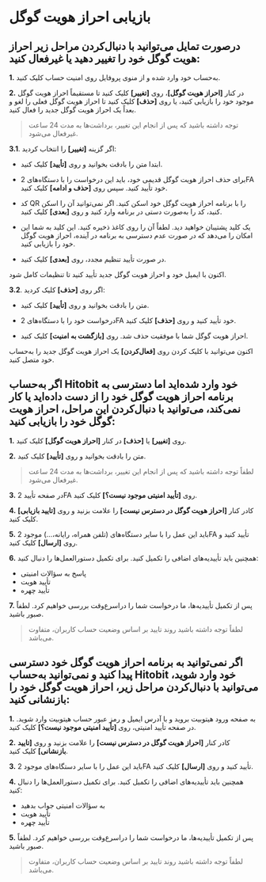 # بازیابی احراز هویت گوگل

## درصورت تمایل می‌توانید با دنبال‌کردن مراحل زیر احراز هویت گوگل خود را تغییر دهید یا غیرفعال کنید:

**1.**	به‌حساب خود وارد شده و از منوی پروفایل روی امنیت حساب کلیک کنید.

**2.**	در کنار **[احراز هویت گوگل]**، روی **[تغییر]** کلیک کنید تا مستقیماً احراز هویت گوگل موجود خود را بازیابی کنید، یا روی **[حذف]** کلیک کنید تا احراز هویت گوگل فعلی را لغو و بعداً یک احراز هویت گوگل جدید را فعال کنید.

> توجه داشته باشید که پس از انجام این تغییر، برداشت‌ها به مدت 24 ساعت غیرفعال می‌شود.

**3.1**. اگر گزینه **[تغییر]** را انتخاب کردید:

- ابتدا متن را بادقت بخوانید و روی **[تأیید]** کلیک کنید.

- برای حذف احراز هویت گوگل قدیمی خود، باید این درخواست را با دستگاه‌های 2FA خود تأیید کنید. سپس روی **[حذف و ادامه]** کلیک کنید.

- کد QR را با برنامه احراز هویت گوگل خود اسکن کنید. اگر نمی‌توانید آن را اسکن کنید، کد را به‌صورت دستی در برنامه وارد کنید و روی **[بعدی]** کلیک کنید.
 
- یک کلید پشتیبان خواهید دید. لطفاً آن را روی کاغذ ذخیره کنید. این کلید به شما این امکان را می‌دهد که در صورت عدم دسترسی به برنامه در آینده، احراز هویت گوگل خود را بازیابی کنید.
- در صورت تأیید تنظیم مجدد، روی **[بعدی]** کلیک کنید.

اکنون با ایمیل خود و احراز هویت گوگل جدید تأیید کنید تا تنظیمات کامل شود.


**3.2**. اگر روی **[حذف]** کلیک کردید:

- متن را بادقت بخوانید و روی **[تأیید]** کلیک کنید.

- درخواست خود را با دستگاه‌های 2FA خود تأیید کنید و روی **[حذف]** کلیک کنید.

- احراز هویت گوگل شما با موفقیت حذف شد. روی **[بازگشت به امنیت]** کلیک کنید.

اکنون می‌توانید با کلیک کردن روی **[فعال‌کردن]** یک احراز هویت گوگل جدید را به‌حساب خود متصل کنید.

## اگر به‌حساب Hitobit خود وارد شده‌اید اما دسترسی به برنامه احراز هویت گوگل خود را از دست داده‌اید یا کار نمی‌کند، می‌توانید با دنبال‌کردن این مراحل، احراز هویت گوگل خود را بازیابی کنید:

**1.**	روی **[تغییر]** یا **[حذف]** در کنار **[احراز هویت گوگل]** کلیک کنید.

**2.**	متن را بادقت بخوانید و روی **[تأیید]** کلیک کنید.

> لطفاً توجه داشته باشید که پس از انجام این تغییر، برداشت‌ها به مدت 24 ساعت غیرفعال می‌شود.
> 
**3.**	در صفحه تأیید 2FA روی **[تأیید امنیتی موجود نیست؟]** کلیک کنید.

**4.**	کادر کنار **[احراز هویت گوگل در دسترس نیست]** را علامت بزنید و روی **[تایید بازیابی]** کلیک کنید.

**5.**	باید این عمل را با سایر دستگاه‌های (تلفن همراه، رایانه،...) موجود 2FA تأیید کنید و روی **[ارسال]** کلیک کنید.

**6.**	همچنین باید تأییدیه‌های اضافی را تکمیل کنید. برای تکمیل دستورالعمل‌ها را دنبال کنید:

-	پاسخ به سؤالات امنیتی
-	تأیید هویت
-	تأیید چهره

**7.**	پس از تکمیل تأییدیه‌ها، ما درخواست شما را دراسرع‌وقت بررسی خواهیم کرد. لطفاً صبور باشید. 

> لطفاً توجه داشته باشید روند تایید بر اساس وضعیت حساب کاربران، متفاوت می‌باشد.

## اگر نمی‌توانید به برنامه احراز هویت گوگل خود دسترسی پیدا کنید و نمی‌توانید به‌حساب Hitobit خود وارد شوید، می‌توانید با دنبال‌کردن مراحل زیر، احراز هویت گوگل خود را بازنشانی کنید:

**1.**	به صفحه ورود هیتوبیت بروید و با آدرس ایمیل و رمز عبور حساب هیتوبیت وارد شوید. در صفحه تأیید امنیتی، روی **[تأیید امنیتی موجود نیست؟]** کلیک کنید.

**2.**	کادر کنار **[احراز هویت گوگل در دسترس نیست]** را علامت بزنید و روی **[تایید بازنشانی]** کلیک کنید.

**3.**	باید این عمل را با سایر دستگاه‌های موجود 2FA تأیید کنید و روی **[ارسال]** کلیک کنید.

**4.**	همچنین باید تأییدیه‌های اضافی را تکمیل کنید. برای تکمیل دستورالعمل‌ها را دنبال کنید:

-	به سؤالات امنیتی جواب بدهید
-	تأیید هویت
-	تأیید چهره

**5.**	پس از تکمیل تأییدیه‌ها، ما درخواست شما را دراسرع‌وقت بررسی خواهیم کرد. لطفاً صبور باشید.

> لطفاً توجه داشته باشید روند تایید بر اساس وضعیت حساب کاربران، متفاوت می‌باشد.





